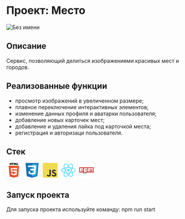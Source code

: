 # Проект: Место

![Без имени](https://user-images.githubusercontent.com/110557132/195916031-c0cf1c30-424d-47af-8e36-533395b7ded8.png)

## Описание

Сервис, позволяющий делиться изображениями красивых мест и городов.

## Реализованные функции

- просмотр изображений в увеличенном размере;
- плавное переключение интерактивных элементов;
- изменение данных профиля и аватарки пользователя;
- добавление новых карточек мест;
- добавление и удаления лайка под карточкой места;
- регистрация и авторизаци пользователя.

## Стек

<div>
  <img src="https://github.com/devicons/devicon/blob/master/icons/html5/html5-original-wordmark.svg" title="HTML 5" alt="HTML 5" width="40" height="40"/>&nbsp;
  <img src="https://github.com/devicons/devicon/blob/master/icons/css3/css3-original.svg" title="CSS 3" alt="CSS 3" width="40" height="40"/>&nbsp;
  <img src="https://raw.githubusercontent.com/devicons/devicon/55609aa5bd817ff167afce0d965585c92040787a/icons/javascript/javascript-original.svg" title="JavaScript" alt="JavaScript" width="40" height="40"/>&nbsp;
  <img src="https://raw.githubusercontent.com/devicons/devicon/55609aa5bd817ff167afce0d965585c92040787a/icons/react/react-original.svg" title="React" alt="React" width="40" height="40"/>&nbsp;
  <img src="https://raw.githubusercontent.com/devicons/devicon/55609aa5bd817ff167afce0d965585c92040787a/icons/npm/npm-original-wordmark.svg" title="Npm" alt="Npm" width="40" height="40"/>&nbsp;
</div>

## Запуск проекта

Для запуска проекта используйте команду: npm run start
